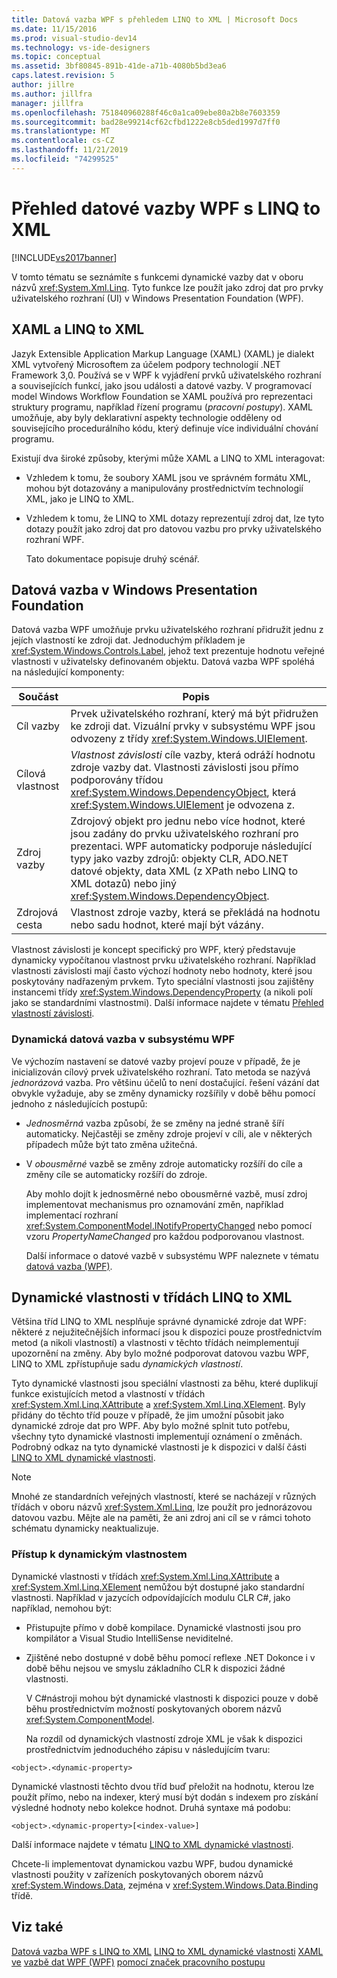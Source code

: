```yaml
---
title: Datová vazba WPF s přehledem LINQ to XML | Microsoft Docs
ms.date: 11/15/2016
ms.prod: visual-studio-dev14
ms.technology: vs-ide-designers
ms.topic: conceptual
ms.assetid: 3bf80845-891b-41de-a71b-4080b5bd3ea6
caps.latest.revision: 5
author: jillre
ms.author: jillfra
manager: jillfra
ms.openlocfilehash: 751840960288f46c0a1ca09ebe80a2b8e7603359
ms.sourcegitcommit: bad28e99214cf62cfbd1222e8cb5ded1997d7ff0
ms.translationtype: MT
ms.contentlocale: cs-CZ
ms.lasthandoff: 11/21/2019
ms.locfileid: "74299525"
---
```

# <a name="wpf-data-binding-with-linq-to-xml-overview"></a>Přehled datové vazby WPF s LINQ to XML
[!INCLUDE[vs2017banner](../includes/vs2017banner.md)]

V tomto tématu se seznámíte s funkcemi dynamické vazby dat v oboru názvů <xref:System.Xml.Linq>. Tyto funkce lze použít jako zdroj dat pro prvky uživatelského rozhraní (UI) v Windows Presentation Foundation (WPF).

## <a name="xaml-and-linq-to-xml"></a>XAML a LINQ to XML
 Jazyk Extensible Application Markup Language (XAML) (XAML) je dialekt XML vytvořený Microsoftem za účelem podpory technologií .NET Framework 3,0. Používá se v WPF k vyjádření prvků uživatelského rozhraní a souvisejících funkcí, jako jsou události a datové vazby. V programovací model Windows Workflow Foundation se XAML používá pro reprezentaci struktury programu, například řízení programu (*pracovní postupy*). XAML umožňuje, aby byly deklarativní aspekty technologie odděleny od souvisejícího procedurálního kódu, který definuje více individuální chování programu.

 Existují dva široké způsoby, kterými může XAML a LINQ to XML interagovat:

- Vzhledem k tomu, že soubory XAML jsou ve správném formátu XML, mohou být dotazovány a manipulovány prostřednictvím technologií XML, jako je LINQ to XML.

- Vzhledem k tomu, že LINQ to XML dotazy reprezentují zdroj dat, lze tyto dotazy použít jako zdroj dat pro datovou vazbu pro prvky uživatelského rozhraní WPF.

  Tato dokumentace popisuje druhý scénář.

## <a name="data-binding-in-the-windows-presentation-foundation"></a>Datová vazba v Windows Presentation Foundation
 Datová vazba WPF umožňuje prvku uživatelského rozhraní přidružit jednu z jejích vlastností ke zdroji dat. Jednoduchým příkladem je <xref:System.Windows.Controls.Label>, jehož text prezentuje hodnotu veřejné vlastnosti v uživatelsky definovaném objektu. Datová vazba WPF spoléhá na následující komponenty:

|Součást|Popis|
|---------------|-----------------|
|Cíl vazby|Prvek uživatelského rozhraní, který má být přidružen ke zdroji dat. Vizuální prvky v subsystému WPF jsou odvozeny z třídy <xref:System.Windows.UIElement>.|
|Cílová vlastnost|*Vlastnost závislosti* cíle vazby, která odráží hodnotu zdroje vazby dat. Vlastnosti závislosti jsou přímo podporovány třídou <xref:System.Windows.DependencyObject>, která <xref:System.Windows.UIElement> je odvozena z.|
|Zdroj vazby|Zdrojový objekt pro jednu nebo více hodnot, které jsou zadány do prvku uživatelského rozhraní pro prezentaci. WPF automaticky podporuje následující typy jako vazby zdrojů: objekty CLR, ADO.NET datové objekty, data XML (z XPath nebo LINQ to XML dotazů) nebo jiný <xref:System.Windows.DependencyObject>.|
|Zdrojová cesta|Vlastnost zdroje vazby, která se překládá na hodnotu nebo sadu hodnot, které mají být vázány.|

 Vlastnost závislosti je koncept specifický pro WPF, který představuje dynamicky vypočítanou vlastnost prvku uživatelského rozhraní. Například vlastnosti závislosti mají často výchozí hodnoty nebo hodnoty, které jsou poskytovány nadřazeným prvkem. Tyto speciální vlastnosti jsou zajištěny instancemi třídy <xref:System.Windows.DependencyProperty> (a nikoli polí jako se standardními vlastnostmi). Další informace najdete v tématu [Přehled vlastností závislosti](https://msdn.microsoft.com/library/d119d00c-3afb-48d6-87a0-c4da4f83dee5).

### <a name="dynamic-data-binding-in-wpf"></a>Dynamická datová vazba v subsystému WPF
 Ve výchozím nastavení se datové vazby projeví pouze v případě, že je inicializován cílový prvek uživatelského rozhraní. Tato metoda se nazývá *jednorázová* vazba. Pro většinu účelů to není dostačující. řešení vázání dat obvykle vyžaduje, aby se změny dynamicky rozšířily v době běhu pomocí jednoho z následujících postupů:

- *Jednosměrná* vazba způsobí, že se změny na jedné straně šíří automaticky. Nejčastěji se změny zdroje projeví v cíli, ale v některých případech může být tato změna užitečná.

- V *obousměrné* vazbě se změny zdroje automaticky rozšíří do cíle a změny cíle se automaticky rozšíří do zdroje.

  Aby mohlo dojít k jednosměrné nebo obousměrné vazbě, musí zdroj implementovat mechanismus pro oznamování změn, například implementací rozhraní <xref:System.ComponentModel.INotifyPropertyChanged> nebo pomocí vzoru *PropertyNameChanged* pro každou podporovanou vlastnost.

  Další informace o datové vazbě v subsystému WPF naleznete v tématu [datová vazba (WPF)](https://msdn.microsoft.com/library/90f79b97-17e7-40d1-abf0-3ba600ad1d7e).

## <a name="dynamic-properties-in-linq-to-xml-classes"></a>Dynamické vlastnosti v třídách LINQ to XML
 Většina tříd LINQ to XML nesplňuje správné dynamické zdroje dat WPF: některé z nejužitečnějších informací jsou k dispozici pouze prostřednictvím metod (a nikoli vlastností) a vlastnosti v těchto třídách neimplementují upozornění na změny. Aby bylo možné podporovat datovou vazbu WPF, LINQ to XML zpřístupňuje sadu *dynamických vlastností*.

 Tyto dynamické vlastnosti jsou speciální vlastnosti za běhu, které duplikují funkce existujících metod a vlastností v třídách <xref:System.Xml.Linq.XAttribute> a <xref:System.Xml.Linq.XElement>. Byly přidány do těchto tříd pouze v případě, že jim umožní působit jako dynamické zdroje dat pro WPF. Aby bylo možné splnit tuto potřebu, všechny tyto dynamické vlastnosti implementují oznámení o změnách. Podrobný odkaz na tyto dynamické vlastnosti je k dispozici v další části [LINQ to XML dynamické vlastnosti](../designers/linq-to-xml-dynamic-properties.md).

> [!NOTE]
> Mnohé ze standardních veřejných vlastností, které se nacházejí v různých třídách v oboru názvů <xref:System.Xml.Linq>, lze použít pro jednorázovou datovou vazbu. Mějte ale na paměti, že ani zdroj ani cíl se v rámci tohoto schématu dynamicky neaktualizuje.

### <a name="accessing-dynamic-properties"></a>Přístup k dynamickým vlastnostem
 Dynamické vlastnosti v třídách <xref:System.Xml.Linq.XAttribute> a <xref:System.Xml.Linq.XElement> nemůžou být dostupné jako standardní vlastnosti. Například v jazycích odpovídajících modulu CLR C#, jako například, nemohou být:

- Přistupujte přímo v době kompilace. Dynamické vlastnosti jsou pro kompilátor a Visual Studio IntelliSense neviditelné.

- Zjištěné nebo dostupné v době běhu pomocí reflexe .NET Dokonce i v době běhu nejsou ve smyslu základního CLR k dispozici žádné vlastnosti.

  V C#nástroji mohou být dynamické vlastnosti k dispozici pouze v době běhu prostřednictvím možností poskytovaných oborem názvů <xref:System.ComponentModel>.

  Na rozdíl od dynamických vlastností zdroje XML je však k dispozici prostřednictvím jednoduchého zápisu v následujícím tvaru:

```
<object>.<dynamic-property>
```

 Dynamické vlastnosti těchto dvou tříd buď přeložit na hodnotu, kterou lze použít přímo, nebo na indexer, který musí být dodán s indexem pro získání výsledné hodnoty nebo kolekce hodnot. Druhá syntaxe má podobu:

```
<object>.<dynamic-property>[<index-value>]
```

 Další informace najdete v tématu [LINQ to XML dynamické vlastnosti](../designers/linq-to-xml-dynamic-properties.md).

 Chcete-li implementovat dynamickou vazbu WPF, budou dynamické vlastnosti použity v zařízeních poskytovaných oborem názvů <xref:System.Windows.Data>, zejména v <xref:System.Windows.Data.Binding> třídě.

## <a name="see-also"></a>Viz také
 [Datová vazba WPF s LINQ to XML](../designers/wpf-data-binding-with-linq-to-xml.md) [LINQ to XML dynamické vlastnosti](../designers/linq-to-xml-dynamic-properties.md) [XAML ve](https://msdn.microsoft.com/library/5d858575-a83b-42df-ad3f-047ed2d6e3c8) [vazbě dat WPF (WPF)](https://msdn.microsoft.com/library/90f79b97-17e7-40d1-abf0-3ba600ad1d7e) [pomocí značek pracovního postupu](https://go.microsoft.com/fwlink/?LinkId=98685)

